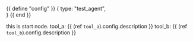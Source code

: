 {{ define "config" }}
{
    type: "test_agent",  
}
{{ end }}

this is start node.
tool_a: {{ (ref `tool_a`).config.description }}
tool_b: {{ (ref `tool_b`).config.description }}
